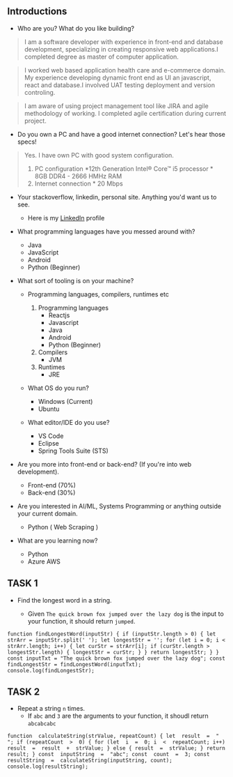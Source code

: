  

## Introductions

- Who are you? What do you like building?

> I am a software developer with experience in front-end and database development, specializing in creating responsive web applications.I completed degree as master of computer application.

>I worked web based application health care and e-commerce domain.
My experience developing dynamic front end as UI an javascript, react and database.I involved UAT testing deployment and version controling.

> I am aware of using project management tool like JIRA and agile methodology of working. I completed agile certification during current project.
 
- Do you own a PC and have a good internet connection? Let's hear those specs! 
> Yes. I have own PC with good system configuration. 
> 1. PC configuration
    *12th Generation Intel® Core™ i5 processor
    * 8GB DDR4 - 2666 HMHz RAM
> 2. Internet connection
     * 20 Mbps
- Your stackoverflow, linkedin, personal site. Anything you'd want us to see.
  * Here is my  [LinkedIn](https://www.linkedin.com/in/p-balamurugan-pichai/) profile
-   What programming languages have you messed around with?
    * Java
    * JavaScript
    * Android
    * Python (Beginner)
 - What sort of tooling is on your machine?
      * Programming languages, compilers, runtimes etc
           1. Programming languages
               * Reactjs
              * Javascript
              * Java
              * Android
              * Python (Beginner)
           2. Compilers
              * JVM
          3. Runtimes
              * JRE
              
   * What OS do you run?
       * Windows (Current)
       * Ubuntu
       
    * What editor/IDE do you use?
        * VS Code
        * Eclipse
        * Spring Tools Suite (STS)
- Are you more into front-end or back-end? (If you're into web development).
    * Front-end (70%)
    * Back-end (30%)
    
- Are you interested in AI/ML, Systems Programming or anything outside your current domain.
    * Python ( Web Scraping )
    
- What are you learning now?
    * Python
    * Azure AWS
    

## TASK 1
 

- Find the longest word in a string.

    * Given `The quick brown fox jumped over the lazy dog` is the input to your function, it should return `jumped`.

`function findLongestWord(inputStr) {
if (inputStr.length > 0) {
let strArr = inputStr.split(' ');
let longestStr = '';
for (let i = 0; i < strArr.length; i++) {
let curStr = strArr[i];
if (curStr.length > longestStr.length) {
longestStr = curStr;
}
}
return longestStr;
}
}
const inputTxt = "The quick brown fox jumped over the lazy dog";
const findLongestStr = findLongestWord(inputTxt);
console.log(findLongestStr); `

## TASK 2
- Repeat a string `n` times.
    * If  `abc`  and  `3`  are the arguments to your function, it shoudl return  `abcabcabc`
    
`function  calculateString(strValue, repeatCount) {
let  result  =  " ";
if (repeatCount  >  0) {
for (let  i  =  0; i  <  repeatCount; i++)
result  =  result  +  strValue;
} else {
result  =  strValue;
}
return  result;
}
const  inputString  =  "abc";
const  count  =  3;
const  resultString  =  calculateString(inputString, count);
console.log(resultString); `

